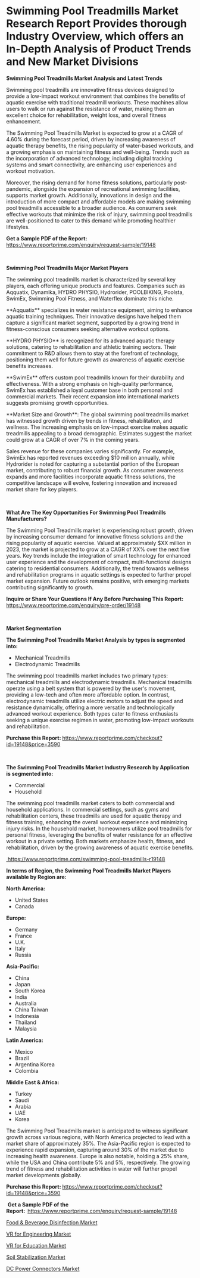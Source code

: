 <p><h1>Swimming Pool Treadmills Market Research Report Provides thorough Industry Overview, which offers an In-Depth Analysis of Product Trends and New Market Divisions</h1></p><p><strong>Swimming Pool Treadmills Market Analysis and Latest Trends</strong></p>
<p><p>Swimming pool treadmills are innovative fitness devices designed to provide a low-impact workout environment that combines the benefits of aquatic exercise with traditional treadmill workouts. These machines allow users to walk or run against the resistance of water, making them an excellent choice for rehabilitation, weight loss, and overall fitness enhancement. </p><p>The Swimming Pool Treadmills Market is expected to grow at a CAGR of 4.60% during the forecast period, driven by increasing awareness of aquatic therapy benefits, the rising popularity of water-based workouts, and a growing emphasis on maintaining fitness and well-being. Trends such as the incorporation of advanced technology, including digital tracking systems and smart connectivity, are enhancing user experiences and workout motivation. </p><p>Moreover, the rising demand for home fitness solutions, particularly post-pandemic, alongside the expansion of recreational swimming facilities, supports market growth. Additionally, innovations in design and the introduction of more compact and affordable models are making swimming pool treadmills accessible to a broader audience. As consumers seek effective workouts that minimize the risk of injury, swimming pool treadmills are well-positioned to cater to this demand while promoting healthier lifestyles.</p></p>
<p><strong>Get a Sample PDF of the Report:&nbsp;</strong> <a href="https://www.reportprime.com/enquiry/request-sample/19148?utm_campaign=75&utm_medium=2&utm_source=Github&utm_content=ia&utm_term=22112024&utm_id=swimming-pool-treadmills">https://www.reportprime.com/enquiry/request-sample/19148</a></p>
<p>&nbsp;</p>
<p><strong>Swimming Pool Treadmills Major Market Players</strong></p>
<p><p>The swimming pool treadmills market is characterized by several key players, each offering unique products and features. Companies such as Aqquatix, Dynamika, HYDRO PHYSIO, Hydrorider, POOLBIKING, Poolsta, SwimEx, Swimming Pool Fitness, and Waterflex dominate this niche.</p><p>**Aqquatix** specializes in water resistance equipment, aiming to enhance aquatic training techniques. Their innovative designs have helped them capture a significant market segment, supported by a growing trend in fitness-conscious consumers seeking alternative workout options.</p><p>**HYDRO PHYSIO** is recognized for its advanced aquatic therapy solutions, catering to rehabilitation and athletic training sectors. Their commitment to R&D allows them to stay at the forefront of technology, positioning them well for future growth as awareness of aquatic exercise benefits increases.</p><p>**SwimEx** offers custom pool treadmills known for their durability and effectiveness. With a strong emphasis on high-quality performance, SwimEx has established a loyal customer base in both personal and commercial markets. Their recent expansion into international markets suggests promising growth opportunities.</p><p>**Market Size and Growth**: The global swimming pool treadmills market has witnessed growth driven by trends in fitness, rehabilitation, and wellness. The increasing emphasis on low-impact exercise makes aquatic treadmills appealing to a broad demographic. Estimates suggest the market could grow at a CAGR of over 7% in the coming years.</p><p>Sales revenue for these companies varies significantly. For example, SwimEx has reported revenues exceeding $10 million annually, while Hydrorider is noted for capturing a substantial portion of the European market, contributing to robust financial growth. As consumer awareness expands and more facilities incorporate aquatic fitness solutions, the competitive landscape will evolve, fostering innovation and increased market share for key players.</p></p>
<p>&nbsp;</p>
<p><strong>What Are The Key Opportunities For Swimming Pool Treadmills Manufacturers?</strong></p>
<p><p>The Swimming Pool Treadmills market is experiencing robust growth, driven by increasing consumer demand for innovative fitness solutions and the rising popularity of aquatic exercise. Valued at approximately $XX million in 2023, the market is projected to grow at a CAGR of XX% over the next five years. Key trends include the integration of smart technology for enhanced user experience and the development of compact, multi-functional designs catering to residential consumers. Additionally, the trend towards wellness and rehabilitation programs in aquatic settings is expected to further propel market expansion. Future outlook remains positive, with emerging markets contributing significantly to growth.</p></p>
<p><strong>Inquire or Share Your Questions If Any Before Purchasing This Report:</strong> <a href="https://www.reportprime.com/enquiry/pre-order/19148?utm_campaign=75&utm_medium=2&utm_source=Github&utm_content=ia&utm_term=22112024&utm_id=swimming-pool-treadmills">https://www.reportprime.com/enquiry/pre-order/19148</a></p>
<p>&nbsp;</p>
<p><strong>Market Segmentation</strong></p>
<p><strong>The Swimming Pool Treadmills Market Analysis by types is segmented into:</strong></p>
<p><ul><li>Mechanical Treadmills</li><li>Electrodynamic Treadmills</li></ul></p>
<p><p>The swimming pool treadmills market includes two primary types: mechanical treadmills and electrodynamic treadmills. Mechanical treadmills operate using a belt system that is powered by the user's movement, providing a low-tech and often more affordable option. In contrast, electrodynamic treadmills utilize electric motors to adjust the speed and resistance dynamically, offering a more versatile and technologically advanced workout experience. Both types cater to fitness enthusiasts seeking a unique exercise regimen in water, promoting low-impact workouts and rehabilitation.</p></p>
<p><strong>Purchase this Report:&nbsp;</strong><a href="https://www.reportprime.com/checkout?id=19148&price=3590&utm_campaign=75&utm_medium=2&utm_source=Github&utm_content=ia&utm_term=22112024&utm_id=swimming-pool-treadmills">https://www.reportprime.com/checkout?id=19148&price=3590</a></p>
<p>&nbsp;</p>
<p><strong>The Swimming Pool Treadmills Market Industry Research by Application is segmented into:</strong></p>
<p><ul><li>Commercial</li><li>Household</li></ul></p>
<p><p>The swimming pool treadmills market caters to both commercial and household applications. In commercial settings, such as gyms and rehabilitation centers, these treadmills are used for aquatic therapy and fitness training, enhancing the overall workout experience and minimizing injury risks. In the household market, homeowners utilize pool treadmills for personal fitness, leveraging the benefits of water resistance for an effective workout in a private setting. Both markets emphasize health, fitness, and rehabilitation, driven by the growing awareness of aquatic exercise benefits.</p></p>
<p><a href="https://www.reportprime.com/swimming-pool-treadmills-r19148?utm_campaign=75&utm_medium=2&utm_source=Github&utm_content=ia&utm_term=22112024&utm_id=swimming-pool-treadmills">&nbsp;https://www.reportprime.com/swimming-pool-treadmills-r19148</a></p>
<p><strong>In terms of Region, the Swimming Pool Treadmills Market Players available by Region are:</strong></p>
<p>
    <p> <strong> North America: </strong>
        <ul>
            <li>United States</li>
            <li>Canada</li>
        </ul>
        </p> 
    <p> <strong> Europe: </strong>
        <ul>
            <li>Germany</li>
            <li>France</li>
            <li>U.K.</li>
            <li>Italy</li>
            <li>Russia</li>
        </ul>
        </p> 
    <p> <strong> Asia-Pacific: </strong>
        <ul>
            <li>China</li>
            <li>Japan</li>
            <li>South Korea</li>
            <li>India</li>
            <li>Australia</li>
            <li>China Taiwan</li>
            <li>Indonesia</li>
            <li>Thailand</li>
            <li>Malaysia</li>
        </ul>
        </p> 
    <p> <strong> Latin America: </strong>
        <ul>
            <li>Mexico</li>
            <li>Brazil</li>
            <li>Argentina Korea</li>
            <li>Colombia</li>
        </ul>
        </p> 
    <p> <strong> Middle East & Africa: </strong>
        <ul>
            <li>Turkey</li>
            <li>Saudi</li>
            <li>Arabia</li>
            <li>UAE</li>
            <li>Korea</li>
        </ul>
    </p>
    </p>
<p><p>The Swimming Pool Treadmills market is anticipated to witness significant growth across various regions, with North America projected to lead with a market share of approximately 35%. The Asia-Pacific region is expected to experience rapid expansion, capturing around 30% of the market due to increasing health awareness. Europe is also notable, holding a 25% share, while the USA and China contribute 5% and 5%, respectively. The growing trend of fitness and rehabilitation activities in water will further propel market developments globally.</p></p>
<p><strong>Purchase this Report: </strong><a href="https://www.reportprime.com/checkout?id=19148&price=3590&utm_campaign=75&utm_medium=2&utm_source=Github&utm_content=ia&utm_term=22112024&utm_id=swimming-pool-treadmills">https://www.reportprime.com/checkout?id=19148&price=3590</a></p>
<p>&nbsp;<strong>Get a Sample PDF of the Report:&nbsp;&nbsp;</strong><a href="https://www.reportprime.com/enquiry/request-sample/19148?utm_campaign=75&utm_medium=2&utm_source=Github&utm_content=ia&utm_term=22112024&utm_id=swimming-pool-treadmills">https://www.reportprime.com/enquiry/request-sample/19148</a></p>
<p><strong></strong></p>
<p><p><a href="https://issuu.com/reportprime-2/docs/food-beverage-disinfection-market-s_323407c6169c1b?utm_campaign=75&utm_medium=2&utm_source=Github&utm_content=ia&utm_term=22112024&utm_id=swimming-pool-treadmills">Food & Beverage Disinfection Market</a></p><p><a href="https://www.linkedin.com/pulse/report-global-vr-engineering-size-valuation-current-cagr-gpdwe?utm_campaign=75&utm_medium=2&utm_source=Github&utm_content=ia&utm_term=22112024&utm_id=swimming-pool-treadmills">VR for Engineering Market</a></p><p><a href="https://www.linkedin.com/pulse/vr-education-market-trends-detailed-study-its-segmentation-mnrde?utm_campaign=75&utm_medium=2&utm_source=Github&utm_content=ia&utm_term=22112024&utm_id=swimming-pool-treadmills">VR for Education Market</a></p><p><a href="https://issuu.com/reportprime-2/docs/soil-stabilization-market-size-2030_a2ed57c6568bfe?utm_campaign=75&utm_medium=2&utm_source=Github&utm_content=ia&utm_term=22112024&utm_id=swimming-pool-treadmills">Soil Stabilization Market</a></p><p><a href="https://github.com/juniordelafrance/Market-Research-Report-List-5/blob/main/dc-power-connectors-market.md?utm_campaign=75&utm_medium=2&utm_source=Github&utm_content=ia&utm_term=22112024&utm_id=swimming-pool-treadmills">DC Power Connectors Market</a></p></p>